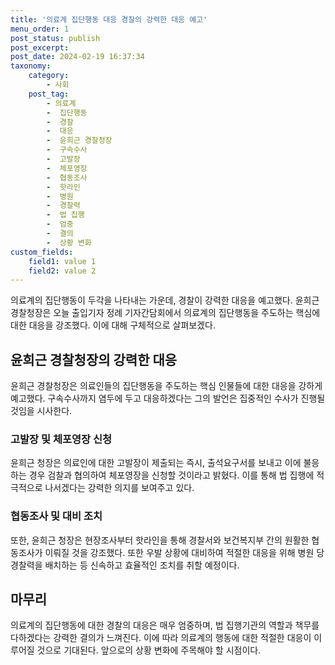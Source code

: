 ```yaml
---
title: '의료계 집단행동 대응 경찰의 강력한 대응 예고'
menu_order: 1
post_status: publish
post_excerpt: 
post_date: 2024-02-19 16:37:34
taxonomy:
    category:
        - 사회
    post_tag:
        - 의료계
        -  집단행동
        -  경찰
        -  대응
        -  윤희근 경찰청장
        -  구속수사
        -  고발장
        -  체포영장
        -  협동조사
        -  핫라인
        -  병원
        -  경찰력
        -  법 집행
        -  엄중
        -  결의
        -  상황 변화
custom_fields:
    field1: value 1
    field2: value 2
---
```


의료계의 집단행동이 두각을 나타내는 가운데, 경찰이 강력한 대응을 예고했다. 윤희근 경찰청장은 오늘 출입기자 정례 기자간담회에서 의료계의 집단행동을 주도하는 핵심에 대한 대응을 강조했다. 이에 대해 구체적으로 살펴보겠다.
## 윤희근 경찰청장의 강력한 대응
윤희근 경찰청장은 의료인들의 집단행동을 주도하는 핵심 인물들에 대한 대응을 강하게 예고했다. 구속수사까지 염두에 두고 대응하겠다는 그의 발언은 집중적인 수사가 진행될 것임을 시사한다.
### 고발장 및 체포영장 신청
윤희근 청장은 의료인에 대한 고발장이 제출되는 즉시, 출석요구서를 보내고 이에 불응하는 경우 검찰과 협의하여 체포영장을 신청할 것이라고 밝혔다. 이를 통해 법 집행에 적극적으로 나서겠다는 강력한 의지를 보여주고 있다.
### 협동조사 및 대비 조치
또한, 윤희근 청장은 현장조사부터 핫라인을 통해 경찰서와 보건복지부 간의 원활한 협동조사가 이뤄질 것을 강조했다. 또한 우발 상황에 대비하여 적절한 대응을 위해 병원 당 경찰력을 배치하는 등 신속하고 효율적인 조치를 취할 예정이다.
## 마무리
의료계의 집단행동에 대한 경찰의 대응은 매우 엄중하며, 법 집행기관의 역할과 책무를 다하겠다는 강력한 결의가 느껴진다. 이에 따라 의료계의 행동에 대한 적절한 대응이 이루어질 것으로 기대된다. 앞으로의 상황 변화에 주목해야 할 시점이다.
